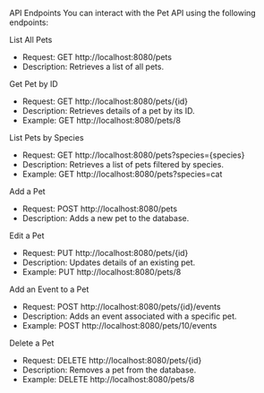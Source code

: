API Endpoints
You can interact with the Pet API using the following endpoints:

List All Pets
- Request: GET http://localhost:8080/pets
- Description: Retrieves a list of all pets.

Get Pet by ID
- Request: GET http://localhost:8080/pets/{id}
- Description: Retrieves details of a pet by its ID.
- Example: GET http://localhost:8080/pets/8

List Pets by Species
- Request: GET http://localhost:8080/pets?species={species}
- Description: Retrieves a list of pets filtered by species.
- Example: GET http://localhost:8080/pets?species=cat

Add a Pet
- Request: POST http://localhost:8080/pets
- Description: Adds a new pet to the database.
  
Edit a Pet
- Request: PUT http://localhost:8080/pets/{id}
- Description: Updates details of an existing pet.
- Example: PUT http://localhost:8080/pets/8
  
Add an Event to a Pet
- Request: POST http://localhost:8080/pets/{id}/events
- Description: Adds an event associated with a specific pet.
- Example: POST http://localhost:8080/pets/10/events
  
Delete a Pet
- Request: DELETE http://localhost:8080/pets/{id}
- Description: Removes a pet from the database.
- Example: DELETE http://localhost:8080/pets/8
